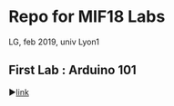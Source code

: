 # Repo for MIF18 Labs

LG, feb 2019, univ Lyon1

## First Lab : Arduino 101 

:arrow_forward:[link](https://github.com/lauregonnord/mif18-labs/blob/master/TP01/README.md)

